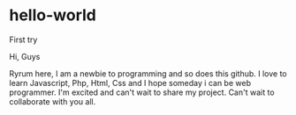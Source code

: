 # hello-world
First try

Hi, Guys

Ryrum here, I am a newbie to programming and so does this github. I love to learn Javascript, Php, Html, Css and I hope someday i can be web programmer. 
I'm excited and can't wait to share my project. Can't wait to collaborate with you all. 
